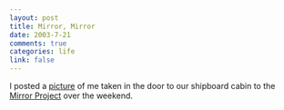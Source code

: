 ```yaml
--- 
layout: post
title: Mirror, Mirror
date: 2003-7-21
comments: true
categories: life
link: false
---
```

I posted a <a href="http://www.mirrorproject.com/mirror/recent/?id=17009" target="_blank">picture</a> of me taken in the door to our shipboard cabin to the <a href="http://www.mirrorproject.com/" target="_blank">Mirror Project</a> over the weekend.

